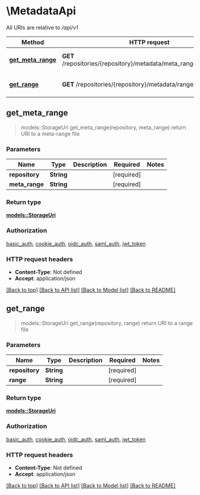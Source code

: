 # \MetadataApi

All URIs are relative to */api/v1*

Method | HTTP request | Description
------------- | ------------- | -------------
[**get_meta_range**](MetadataApi.md#get_meta_range) | **GET** /repositories/{repository}/metadata/meta_range/{meta_range} | return URI to a meta-range file
[**get_range**](MetadataApi.md#get_range) | **GET** /repositories/{repository}/metadata/range/{range} | return URI to a range file



## get_meta_range

> models::StorageUri get_meta_range(repository, meta_range)
return URI to a meta-range file

### Parameters


Name | Type | Description  | Required | Notes
------------- | ------------- | ------------- | ------------- | -------------
**repository** | **String** |  | [required] |
**meta_range** | **String** |  | [required] |

### Return type

[**models::StorageUri**](StorageURI.md)

### Authorization

[basic_auth](../README.md#basic_auth), [cookie_auth](../README.md#cookie_auth), [oidc_auth](../README.md#oidc_auth), [saml_auth](../README.md#saml_auth), [jwt_token](../README.md#jwt_token)

### HTTP request headers

- **Content-Type**: Not defined
- **Accept**: application/json

[[Back to top]](#) [[Back to API list]](../README.md#documentation-for-api-endpoints) [[Back to Model list]](../README.md#documentation-for-models) [[Back to README]](../README.md)


## get_range

> models::StorageUri get_range(repository, range)
return URI to a range file

### Parameters


Name | Type | Description  | Required | Notes
------------- | ------------- | ------------- | ------------- | -------------
**repository** | **String** |  | [required] |
**range** | **String** |  | [required] |

### Return type

[**models::StorageUri**](StorageURI.md)

### Authorization

[basic_auth](../README.md#basic_auth), [cookie_auth](../README.md#cookie_auth), [oidc_auth](../README.md#oidc_auth), [saml_auth](../README.md#saml_auth), [jwt_token](../README.md#jwt_token)

### HTTP request headers

- **Content-Type**: Not defined
- **Accept**: application/json

[[Back to top]](#) [[Back to API list]](../README.md#documentation-for-api-endpoints) [[Back to Model list]](../README.md#documentation-for-models) [[Back to README]](../README.md)

